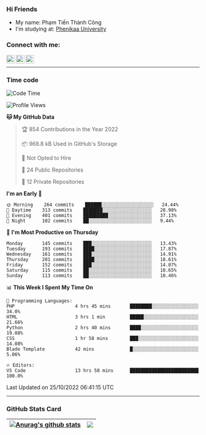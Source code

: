### Hi Friends

- My name: Phạm Tiến Thành Công
- I'm studying at: [Phenikaa University]


### Connect with me:
[<img align="left" alt="PhamTienThanhCong | Facebook" width="22px" src="https://upload.wikimedia.org/wikipedia/commons/thumb/1/16/Facebook-icon-1.png/640px-Facebook-icon-1.png" />][facebook]
[<img align="left" alt="PhamTienThanhCong | Zalo" width="22px" src="https://www.anphatpc.com.vn/template/anphat_2020v2/images/icon-zalo.jpg" />][zalo]
[<img align="left" alt="PhamTienThanhCong | LinkedIn" width="22px" src="https://cdn3.iconfinder.com/data/icons/inficons/512/linkedin.png" />][linkedin]

<br />

---

### Time code

<!--START_SECTION:waka-->
![Code Time](http://img.shields.io/badge/Code%20Time-636%20hrs%2029%20mins-blue)

![Profile Views](http://img.shields.io/badge/Profile%20Views-15-blue)

**🐱 My GitHub Data** 

> 🏆 854 Contributions in the Year 2022
 > 
> 📦 968.8 kB Used in GitHub's Storage 
 > 
> 🚫 Not Opted to Hire
 > 
> 📜 24 Public Repositories 
 > 
> 🔑 12 Private Repositories  
 > 
**I'm an Early 🐤** 

```text
🌞 Morning    264 commits    ██████░░░░░░░░░░░░░░░░░░░   24.44% 
🌆 Daytime    313 commits    ███████░░░░░░░░░░░░░░░░░░   28.98% 
🌃 Evening    401 commits    █████████░░░░░░░░░░░░░░░░   37.13% 
🌙 Night      102 commits    ██░░░░░░░░░░░░░░░░░░░░░░░   9.44%

```
📅 **I'm Most Productive on Thursday** 

```text
Monday       145 commits    ███░░░░░░░░░░░░░░░░░░░░░░   13.43% 
Tuesday      193 commits    ████░░░░░░░░░░░░░░░░░░░░░   17.87% 
Wednesday    161 commits    ███░░░░░░░░░░░░░░░░░░░░░░   14.91% 
Thursday     201 commits    ████░░░░░░░░░░░░░░░░░░░░░   18.61% 
Friday       152 commits    ███░░░░░░░░░░░░░░░░░░░░░░   14.07% 
Saturday     115 commits    ██░░░░░░░░░░░░░░░░░░░░░░░   10.65% 
Sunday       113 commits    ██░░░░░░░░░░░░░░░░░░░░░░░   10.46%

```


📊 **This Week I Spent My Time On** 

```text
💬 Programming Languages: 
PHP                      4 hrs 45 mins       ████████░░░░░░░░░░░░░░░░░   34.0% 
HTML                     3 hrs 1 min         █████░░░░░░░░░░░░░░░░░░░░   21.66% 
Python                   2 hrs 40 mins       ████░░░░░░░░░░░░░░░░░░░░░   19.08% 
CSS                      1 hr 58 mins        ███░░░░░░░░░░░░░░░░░░░░░░   14.08% 
Blade Template           42 mins             █░░░░░░░░░░░░░░░░░░░░░░░░   5.06%

🔥 Editors: 
VS Code                  13 hrs 58 mins      █████████████████████████   100.0%

```


 Last Updated on 25/10/2022 06:41:15 UTC
<!--END_SECTION:waka-->

---

### GitHub Stats Card

| <a href="https://github.com/phamtienthanhcong"><img align="center" src="https://github-readme-stats.vercel.app/api?username=PhamTienThanhCong&show_icons=true&include_all_commits=true&theme=buefy&hide_border=true&theme=ocean_dark" alt="Anurag's github stats" /></a> | <a href="https://github.com/phamtienthanhcong"><img align="center" src="https://github-readme-stats.vercel.app/api/top-langs/?username=PhamTienThanhCong&layout=compact&theme=buefy&hide_border=true&theme=ocean_dark" /></a> |
| ------------- | ------------- |

[Phenikaa University]: https://phenikaa-uni.edu.vn/vi
[facebook]: https://www.facebook.com/phamtienthanhcong
[linkedin]: https://linkedin.com/in/phamtienthanhcong
[zalo]: https://zalo.me/0396396332
[tiktok]: https://www.tiktok.com/@phamtienthanhcong
[web]: https://github.com/PhamTienThanhCong/web_dev
[min project]: https://github.com/PhamTienThanhCong/Project-Of-Web
[c and cpp]: https://github.com/PhamTienThanhCong/Code_C_and_Cpro
[python]: https://github.com/PhamTienThanhCong/Python_beginer
